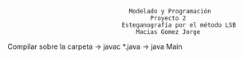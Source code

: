                                       Modelado y Programación
											Proyecto 2
									Esteganografía por el método LSB
                                    	Macias Gomez Jorge

Compilar sobre la carpeta 
-> javac *.java 
-> java Main
